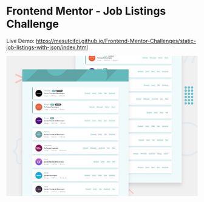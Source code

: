 # Frontend Mentor - Job Listings Challenge

Live Demo: https://mesutcifci.github.io/Frontend-Mentor-Challenges/static-job-listings-with-json/index.html

![Design preview for the Job Listings coding challenge](./design/desktop-preview.jpg)

